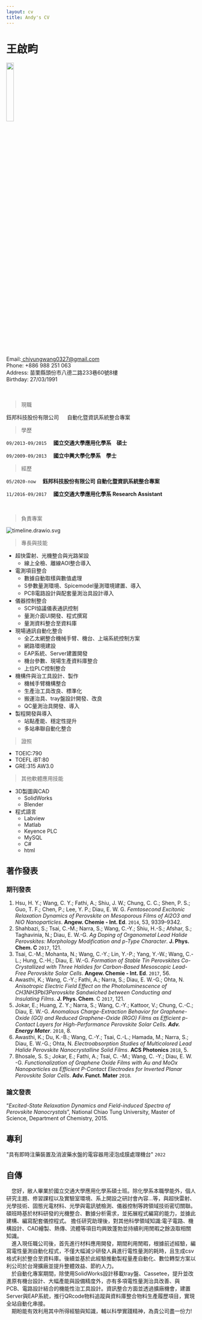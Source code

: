 ```yaml
---
layout: cv
title: Andy's CV
---
```


# 王啟畇

<img src="https://github.com/northernseal/markdown-cv/blob/master/USA.jpg" width=20% >


<div id="webaddress">
Email:<a href="chiyungwang0327@gmail.com"> chiyungwang0327@gmail.com</a><br>
Phone: +886 988 251 063<br>
Address: 苗栗縣頭份市八德二路233巷60號8樓<br>
Birthday: 27/03/1991
</div>
<br>


<br>

> 現職

鈺邦科技股份有限公司 &emsp; 自動化暨資訊系統整合專案

> 學歷

`09/2013-09/2015`&emsp;
__國立交通大學應用化學系&emsp;碩士__



`09/2009-09/2013`&emsp;
__國立中興大學化學系&emsp;學士__

> 經歷
> 
`05/2020-now`&emsp;
__鈺邦科技股份有限公司 自動化暨資訊系統整合專案__

`11/2016-09/2017`&emsp;
__國立交通大學應用化學系 Research Assistant__

<br>

> 負責專案
> 
![timeline.drawio.svg](https://github.com/northernseal/markdown-cv/blob/master/timeline.drawio.svg)

<div style="page-break-after: always;"></div>

> 專長與技能
- 超快雷射、光機整合與光路架設
  + 線上全檢、離線AOI整合導入
- 電測項目整合
  + 數據自動取樣與數值處理
  + S參數量測環境、Spicemodel量測環境建置、導入
  + PCB電路設計與配套量測治具設計導入
- 儀器控制整合
  + SCPI協議儀表通訊控制
  + 量測介面UI開發、程式撰寫
  + 量測資料整合至資料庫
- 現場通訊自動化整合
  + 全乙太網整合機械手臂、機台、上端系統控制方案
  + 網路環境建設
  + EAP系統、Server建置開發
  + 機台參數、現場生產資料庫整合
  + 上位PLC控制整合
- 機構件與治工具設計、製作
  + 機械手臂機構整合
  + 生產治工具改良、標準化
  + 搬運治具、tray盤設計開發、改良
  + QC量測治具開發、導入
- 製程開發與導入
  + 站點產能、穩定性提升
  + 多站串聯自動化整合

> 證照
- TOEIC:790
- TOEFL iBT:80
- GRE:315 AW3.0

> 其他軟體應用技能
- 3D製圖與CAD
  + SolidWorks
  + Blender
- 程式語言
  + Labview
  + Matlab
  + Keyence PLC
  + MySQL
  + C#
  + html
  
<div style="page-break-after: always;"></div>

## 著作發表
### 期刊發表
1.	Hsu, H. Y.; Wang, C. Y.; Fathi, A.; Shiu, J. W.; Chung, C. C.; Shen, P. S.; Guo, T. F.; Chen, P.; Lee, Y. P.; Diau, E. W. G. *Femtosecond Excitonic Relaxation Dynamics of Perovskite on Mesoporous Films of Al2O3 and NiO Nanoparticles*. **Angew. Chemie - Int. Ed**. `2014`, 53, 9339–9342.
2.	Shahbazi, S.; Tsai, C.-M.; Narra, S.; Wang, C.-Y.; Shiu, H.-S.; Afshar, S.; Taghavinia, N.; Diau, E. W.-G. *Ag Doping of Organometal Lead Halide Perovskites: Morphology Modification and p-Type Character*. **J. Phys. Chem. C** `2017`, 121.
3.	Tsai, C.-M.; Mohanta, N.; Wang, C.-Y.; Lin, Y.-P.; Yang, Y.-W.; Wang, C.-L.; Hung, C.-H.; Diau, E. W.-G. *Formation of Stable Tin Perovskites Co-Crystallized with Three Halides for Carbon-Based Mesoscopic Lead-Free Perovskite Solar Cells*. **Angew. Chemie - Int. Ed**. `2017`, 56.
4.	Awasthi, K.; Wang, C.-Y.; Fathi, A.; Narra, S.; Diau, E. W.-G.; Ohta, N. *Anisotropic Electric Field Effect on the Photoluminescence of CH3NH3PbI3Perovskite Sandwiched between Conducting and Insulating Films*. **J. Phys. Chem**. C `2017`, 121.
5.	Jokar, E.; Huang, Z. Y.; Narra, S.; Wang, C.-Y.; Kattoor, V.; Chung, C.-C.; Diau, E. W.-G. *Anomalous Charge-Extraction Behavior for Graphene-Oxide (GO) and Reduced Graphene-Oxide (RGO) Films as Efficient p-Contact Layers for High-Performance Perovskite Solar Cells. **Adv. Energy Mater***. `2018`, 8.
6.	Awasthi, K.; Du, K.-B.; Wang, C.-Y.; Tsai, C.-L.; Hamada, M.; Narra, S.; Diau, E. W.-G.; Ohta, N. *Electroabsorption Studies of Multicolored Lead Halide Perovskite Nanocrystalline Solid Films*. **ACS Photonics** `2018`, 5.
7.	Bhosale, S. S.; Jokar, E.; Fathi, A.; Tsai, C. -M.; Wang, C. -Y.; Diau, E. W. -G. *Functionalization of Graphene Oxide Films with Au and MoOx Nanoparticles as Efficient P-Contact Electrodes for Inverted Planar Perovskite Solar Cells*. **Adv. Funct. Mater** `2018`.



### 論文發表
“*Excited-State Relaxation Dynamics and Field-induced Spectra of Perovskite Nanocrystals*”, National Chiao Tung University, Master of Science, Department of Chemistry, 2015.

## 專利
"具有即時注藥裝置及消波藥水盤的電容器用浸泡成膜處理機台" `2022`
<div style="page-break-after: always;"></div>

## 自傳
&emsp;您好，敝人畢業於國立交通大學應用化學系碩士班。除化學系本職學能外，個人研究主題、修習課程以及實驗室環境、系上開設之研討會內容…等，與超快雷射、光學技術、固態光電材料、光學與電訊號檢測、儀器控制等跨領域技術密切關聯。碩班時基於材料研發的光機整合、數據分析需求，並拓展程式編寫的能力，並據此建構、編寫配套儀控程式。
擔任研究助理後，對其他科學領域知識:電子電路、機構設計、CAD繪製、熱傳、流體等項目均興致蓬勃並持續利用閒暇之餘汲取相關知識。
<br>&emsp;進入現任職公司後，首先進行材料應用開發，期間利用閒暇，根據前述經驗，編寫電性量測自動化程式，不僅大幅減少研發人員進行電性量測的耗時，且生成csv格式利於整合至資料庫。後續並基於此經驗推動製程量產自動化、數位轉型方案以利公司於台灣擴廠並提升整體效益、節約人力。
<br>&emsp;於自動化專案期間，除使用SolidWorks設計移載tray盤、Cassetee，提升並改進原有機台設計、大幅產能與設備精度外，亦有多項電性量測治具改善、與PCB、電路設計結合的機能性治工具設計。資訊整合方面並透過擴廠機會，建置Server與EAP系統，推行QRcode物料追蹤與資料庫整合物料生產履歷項目，實現全站自動化串接。
<br>&emsp;期盼能有效利用其中所得經驗與知識，輔以科學實踐精神，為貴公司盡一份力!




